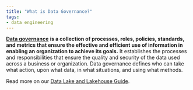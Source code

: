 ```yaml
---
title: "What is Data Governance?"
tags:
- data engineering
---
```

[**Data governance**](https://www.talend.com/resources/what-is-data-governance/) **is a collection of processes, roles, policies, standards, and metrics that ensure the effective and efficient use of information in enabling an organization to achieve its goals.** It establishes the processes and responsibilities that ensure the quality and security of the data used across a business or organization. Data governance defines who can take what action, upon what data, in what situations, and using what methods.

Read more on our [Data Lake and Lakehouse Guide](https://airbyte.com/blog/data-lake-lakehouse-guide-powered-by-table-formats-delta-lake-iceberg-hudi).